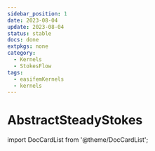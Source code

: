 ```yaml
---
sidebar_position: 1
date: 2023-08-04
update: 2023-08-04
status: stable
docs: done
extpkgs: none
category:
  - Kernels
  - StokesFlow
tags:
  - easifemKernels
  - kernels
---
```


# AbstractSteadyStokes

import DocCardList from '@theme/DocCardList';

<DocCardList />
